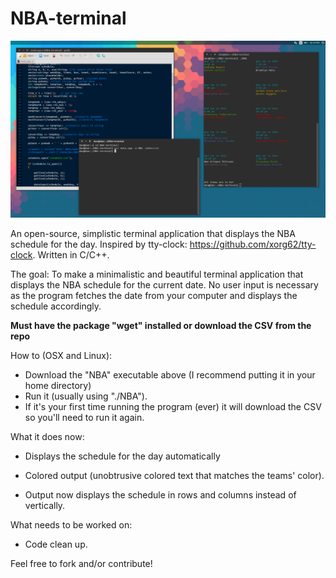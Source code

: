 # NBA-terminal

![alt text](https://raw.githubusercontent.com/dm117/NBA-terminal/master/screenshot.png)

An open-source, simplistic terminal application that displays the NBA schedule for the day. Inspired by tty-clock: https://github.com/xorg62/tty-clock. Written in C/C++.

The goal: To make a minimalistic and beautiful terminal application that displays the NBA schedule for the current date. No user input is necessary as the program fetches the date from your computer and displays the schedule accordingly.

**Must have the package "wget" installed or download the CSV from the repo**

How to (OSX and Linux):

- Download the "NBA" executable above (I recommend putting it in your home directory)
- Run it (usually using "./NBA").
- If it's your first time running the program (ever) it will download the CSV so you'll need to run it again.

What it does now:

- Displays the schedule for the day automatically

- Colored output (unobtrusive colored text that matches the teams' color).

- Output now displays the schedule in rows and columns instead of vertically.

What needs to be worked on: 

- Code clean up.

Feel free to fork and/or contribute!
